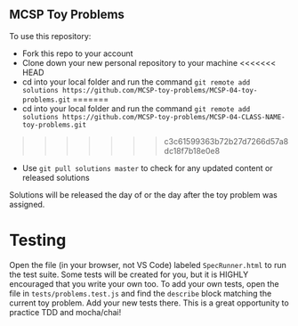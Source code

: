 ## MCSP Toy Problems

To use this repository:

- Fork this repo to your account
- Clone down your new personal repository to your machine
<<<<<<< HEAD
- cd into your local folder and run the command `git remote add solutions https://github.com/MCSP-toy-problems/MCSP-04-toy-problems.git`
=======
- cd into your local folder and run the command `git remote add solutions https://github.com/MCSP-toy-problems/MCSP-04-CLASS-NAME-toy-problems.git`
>>>>>>> c3c61599363b72b27d7266d57a8dc18f7b18e0e8
- Use `git pull solutions master` to check for any updated content or released solutions

Solutions will be released the day of or the day after the toy problem was assigned.

# Testing

Open the file (in your browser, not VS Code) labeled `SpecRunner.html` to run the test suite.
Some tests will be created for you, but it is HIGHLY encouraged that you write your own too.
To add your own tests, open the file in `tests/problems.test.js` and find the `describe` block
matching the current toy problem. Add your new tests there. This is a great opportunity to practice
TDD and mocha/chai!
